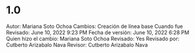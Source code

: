 # 1.0

Autor: Mariana Soto Ochoa
Cambios: Creación de línea base
Cuando fue Revisado: June 10, 2022 9:23 PM
Fecha de  versión: June 10, 2022 6:28 PM
Quien hizo el cambio: Mariana Soto Ochoa
Revisado: Yes
Revisado por: Cutberto Arizabalo Nava
Revisor: Cutberto Arizabalo Nava